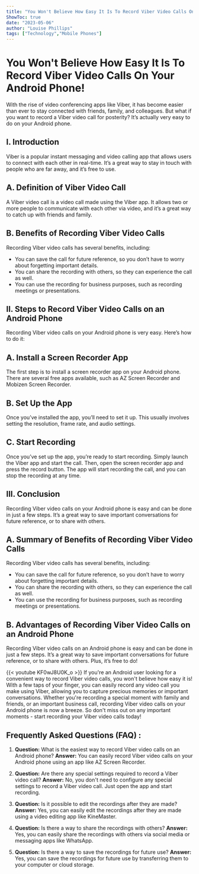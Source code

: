 ```yaml
---
title: "You Won't Believe How Easy It Is To Record Viber Video Calls On Your Android Phone!"
ShowToc: true 
date: "2023-05-06"
author: "Louise Phillips" 
tags: ["Technology","Mobile Phones"]
---
```

# You Won't Believe How Easy It Is To Record Viber Video Calls On Your Android Phone! 

With the rise of video conferencing apps like Viber, it has become easier than ever to stay connected with friends, family, and colleagues. But what if you want to record a Viber video call for posterity? It’s actually very easy to do on your Android phone. 

## I. Introduction

Viber is a popular instant messaging and video calling app that allows users to connect with each other in real-time. It’s a great way to stay in touch with people who are far away, and it’s free to use. 

## A. Definition of Viber Video Call

A Viber video call is a video call made using the Viber app. It allows two or more people to communicate with each other via video, and it’s a great way to catch up with friends and family. 

## B. Benefits of Recording Viber Video Calls

Recording Viber video calls has several benefits, including: 

* You can save the call for future reference, so you don’t have to worry about forgetting important details. 
* You can share the recording with others, so they can experience the call as well. 
* You can use the recording for business purposes, such as recording meetings or presentations. 

## II. Steps to Record Viber Video Calls on an Android Phone

Recording Viber video calls on your Android phone is very easy. Here’s how to do it: 

## A. Install a Screen Recorder App

The first step is to install a screen recorder app on your Android phone. There are several free apps available, such as AZ Screen Recorder and Mobizen Screen Recorder. 

## B. Set Up the App

Once you’ve installed the app, you’ll need to set it up. This usually involves setting the resolution, frame rate, and audio settings. 

## C. Start Recording

Once you’ve set up the app, you’re ready to start recording. Simply launch the Viber app and start the call. Then, open the screen recorder app and press the record button. The app will start recording the call, and you can stop the recording at any time. 

## III. Conclusion

Recording Viber video calls on your Android phone is easy and can be done in just a few steps. It’s a great way to save important conversations for future reference, or to share with others. 

## A. Summary of Benefits of Recording Viber Video Calls

Recording Viber video calls has several benefits, including: 

* You can save the call for future reference, so you don’t have to worry about forgetting important details. 
* You can share the recording with others, so they can experience the call as well. 
* You can use the recording for business purposes, such as recording meetings or presentations. 

## B. Advantages of Recording Viber Video Calls on an Android Phone

Recording Viber video calls on an Android phone is easy and can be done in just a few steps. It’s a great way to save important conversations for future reference, or to share with others. Plus, it’s free to do!

{{< youtube KF0wJ8U0K_o >}} 
If you're an Android user looking for a convenient way to record Viber video calls, you won't believe how easy it is! With a few taps of your finger, you can easily record any video call you make using Viber, allowing you to capture precious memories or important conversations. Whether you're recording a special moment with family and friends, or an important business call, recording Viber video calls on your Android phone is now a breeze. So don't miss out on any important moments - start recording your Viber video calls today!

## Frequently Asked Questions (FAQ) :
1. **Question:** What is the easiest way to record Viber video calls on an Android phone?
**Answer:** You can easily record Viber video calls on your Android phone using an app like AZ Screen Recorder.

2. **Question:** Are there any special settings required to record a Viber video call?
**Answer:** No, you don't need to configure any special settings to record a Viber video call. Just open the app and start recording.

3. **Question:** Is it possible to edit the recordings after they are made?
**Answer:** Yes, you can easily edit the recordings after they are made using a video editing app like KineMaster.

4. **Question:** Is there a way to share the recordings with others?
**Answer:** Yes, you can easily share the recordings with others via social media or messaging apps like WhatsApp.

5. **Question:** Is there a way to save the recordings for future use?
**Answer:** Yes, you can save the recordings for future use by transferring them to your computer or cloud storage.


